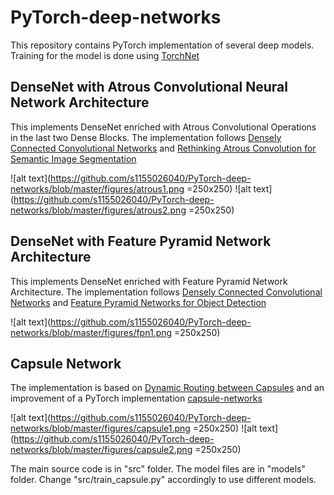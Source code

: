 # PyTorch-deep-networks

This repository contains PyTorch implementation of several deep models. Training for the model is done using [TorchNet](https://github.com/pytorch/tnt)

## DenseNet with Atrous Convolutional Neural Network Architecture
This implements DenseNet enriched with Atrous Convolutional Operations in the last two Dense Blocks. The implementation follows [Densely Connected Convolutional Networks](https://arxiv.org/abs/1608.06993) and [Rethinking Atrous Convolution for Semantic Image Segmentation](https://arxiv.org/abs/1706.05587)

![alt text](https://github.com/s1155026040/PyTorch-deep-networks/blob/master/figures/atrous1.png =250x250)
![alt text](https://github.com/s1155026040/PyTorch-deep-networks/blob/master/figures/atrous2.png =250x250)

## DenseNet with Feature Pyramid Network Architecture 
This implements DenseNet enriched with Feature Pyramid Network Architecture. The implementation follows [Densely Connected Convolutional Networks](https://arxiv.org/abs/1608.06993) and [Feature Pyramid Networks for Object Detection](https://arxiv.org/abs/1612.03144)

![alt text](https://github.com/s1155026040/PyTorch-deep-networks/blob/master/figures/fpn1.png =250x250)

## Capsule Network  
The implementation is based on [Dynamic Routing between Capsules](https://arxiv.org/abs/1710.09829) and an improvement of a PyTorch implementation [capsule-networks](https://github.com/gram-ai/capsule-networks.git)

![alt text](https://github.com/s1155026040/PyTorch-deep-networks/blob/master/figures/capsule1.png =250x250)
![alt text](https://github.com/s1155026040/PyTorch-deep-networks/blob/master/figures/capsule2.png =250x250)

The main source code is in "src" folder. The model files are in "models" folder. Change "src/train_capsule.py" accordingly to use different models. 
